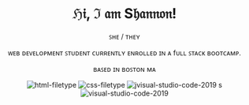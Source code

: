 



<div class="readme" align="center">

  <h1>
ℌ𝔦, ℑ 𝔞𝔪 S𝔥𝔞𝔫𝔫𝔬𝔫!
  </h1>
<p>ꜱʜᴇ / ᴛʜᴇʏ</p>
<p>ᴡᴇʙ ᴅᴇᴠᴇʟᴏᴘᴍᴇɴᴛ ꜱᴛᴜᴅᴇɴᴛ ᴄᴜʀʀᴇɴᴛʟʏ ᴇɴʀᴏʟʟᴇᴅ ɪɴ ᴀ fᴜʟʟ ꜱᴛᴀᴄᴋ ʙᴏᴏᴛᴄᴀᴍᴘ.</p>
  <p>ʙᴀꜱᴇᴅ ɪɴ ʙᴏꜱᴛᴏɴ ᴍᴀ</p>
  
<!--   <a href="URL_REDIRECT" target="blank"><img align="right" src="https://media.tenor.com/seevqHtgKMEAAAAC/fox-minecraft-fox.gif" height="100" /></a></p> -->

 <link rel="stylesheet" href="https://cdn.jsdelivr.net/gh/devicons/devicon@v2.15.1/devicon.min.css"> 

![html-filetype](https://user-images.githubusercontent.com/115766756/222976919-afca47bd-9ecf-4b58-8ff7-430dd7dee7df.png)
![css-filetype](https://user-images.githubusercontent.com/115766756/222976922-4df6f14c-edb7-472b-9a49-94d1fa6bb6cc.png)
![j![visual-studio-code-2019](https://user-images.githubusercontent.com/115766756/222976956-0d9c2add-58b0-42f1-a12e-5496ff374166.png)
s](https://user-images.githubusercontent.com/115766756/222976923-138bbb87-c9a5-4985-8c30-527a00efd8e6.png)
![visual-studio-code-2019](https://user-images.githubusercontent.com/115766756/222976974-1d20940c-6ae3-4fcf-aab9-521faf2b47e4.png)

</div>
